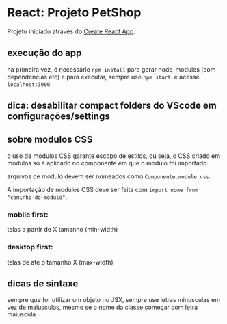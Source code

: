 # React: Projeto PetShop

Projeto iniciado através do [Create React App](https://github.com/facebook/create-react-app).

## execução do app

na primeira vez, é necessario `npm install` para gerar node_modules (com dependencias etc)
e para executar, sempre use `npm start`. e acesse `localhost:3000`.

## dica: desabilitar compact folders do VScode em configurações/settings

## sobre modulos CSS

o uso de modulos CSS garante escopo de estilos, ou seja, o CSS criado em modulos só é aplicado no componente em que o modulo foi importado.

arquivos de modulo devem ser nomeados como `Componente.module.css`.

A importação de modulos CSS deve ser feita com `import nome from "caminho-do-modulo"`.

### mobile first:

telas a partir de X tamanho (min-width)

### desktop first:

telas de ate o tamanho X (max-width)

## dicas de sintaxe

sempre que for utilizar um objeto no JSX, sempre use letras minusculas em vez de maiusculas, mesmo se o nome da classe começar com letra maiuscula
